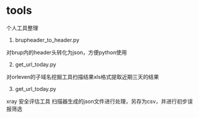# tools
个人工具整理

1. brupheader_to_header.py

对brup内的header头转化为json，方便python使用

2. get_url_today.py

对orleven的子域名挖掘工具扫描结果xls格式提取近期三天的结果

3. get_url_today.py

xray 安全评估工具 扫描器生成的json文件进行处理，另存为csv，并进行初步误报筛选
